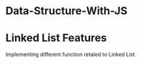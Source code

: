 # Data-Structure-With-JS

# Linked List Features
Implementing different function retaled to Linked List

